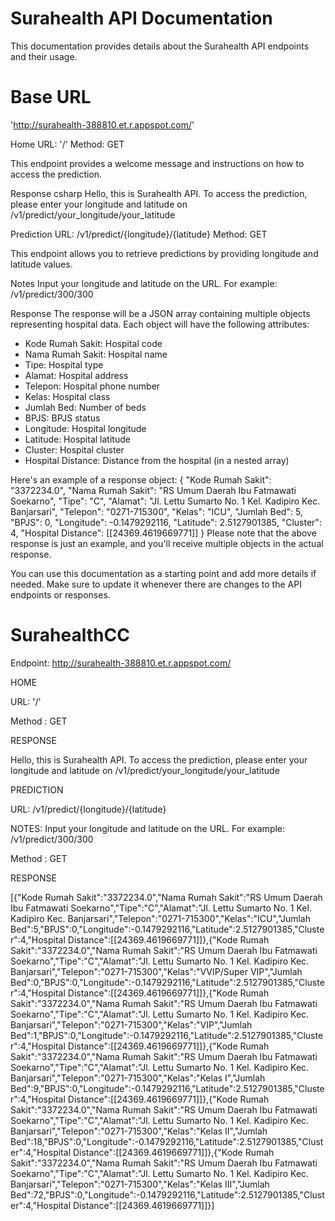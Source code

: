# Surahealth API Documentation

This documentation provides details about the Surahealth API endpoints and their usage.

# Base URL

'http://surahealth-388810.et.r.appspot.com/'

Home
URL: '/'
Method: GET

This endpoint provides a welcome message and instructions on how to access the prediction.

Response
csharp
Hello, this is Surahealth API. To access the prediction, please enter your longitude and latitude on /v1/predict/your_longitude/your_latitude

Prediction
URL: /v1/predict/{longitude}/{latitude}
Method: GET

This endpoint allows you to retrieve predictions by providing longitude and latitude values.

Notes
Input your longitude and latitude on the URL. For example: /v1/predict/300/300

Response
The response will be a JSON array containing multiple objects representing hospital data. Each object will have the following attributes:

- Kode Rumah Sakit: Hospital code
- Nama Rumah Sakit: Hospital name
- Tipe: Hospital type
- Alamat: Hospital address
- Telepon: Hospital phone number
- Kelas: Hospital class
- Jumlah Bed: Number of beds
- BPJS: BPJS status
- Longitude: Hospital longitude
- Latitude: Hospital latitude
- Cluster: Hospital cluster
- Hospital Distance: Distance from the hospital (in a nested array)
 
Here's an example of a response object:
{
  "Kode Rumah Sakit": "3372234.0",
  "Nama Rumah Sakit": "RS Umum Daerah Ibu Fatmawati Soekarno",
  "Tipe": "C",
  "Alamat": "Jl. Lettu Sumarto No. 1 Kel. Kadipiro Kec. Banjarsari",
  "Telepon": "0271-715300",
  "Kelas": "ICU",
  "Jumlah Bed": 5,
  "BPJS": 0,
  "Longitude": -0.1479292116,
  "Latitude": 2.5127901385,
  "Cluster": 4,
  "Hospital Distance": [[24369.4619669771]]
}
Please note that the above response is just an example, and you'll receive multiple objects in the actual response.

You can use this documentation as a starting point and add more details if needed. Make sure to update it whenever there are changes to the API endpoints or responses.

# SurahealthCC

Endpoint: http://surahealth-388810.et.r.appspot.com/

HOME

URL: '/'

Method : GET

RESPONSE

Hello, this is Surahealth API. To access the prediction, please enter your longitude and latitude on /v1/predict/your_longitude/your_latitude


PREDICTION

URL: /v1/predict/{longitude}/{latitude}

NOTES: Input your longitude and latitude on the URL. For example: /v1/predict/300/300

Method : GET


RESPONSE

[{"Kode Rumah Sakit":"3372234.0","Nama Rumah Sakit":"RS Umum Daerah Ibu Fatmawati Soekarno","Tipe":"C","Alamat":"Jl. Lettu Sumarto No. 1 Kel. Kadipiro Kec. Banjarsari","Telepon":"0271-715300","Kelas":"ICU","Jumlah Bed":5,"BPJS":0,"Longitude":-0.1479292116,"Latitude":2.5127901385,"Cluster":4,"Hospital Distance":[[24369.4619669771]]},{"Kode Rumah Sakit":"3372234.0","Nama Rumah Sakit":"RS Umum Daerah Ibu Fatmawati Soekarno","Tipe":"C","Alamat":"Jl. Lettu Sumarto No. 1 Kel. Kadipiro Kec. Banjarsari","Telepon":"0271-715300","Kelas":"VVIP\/Super VIP","Jumlah Bed":0,"BPJS":0,"Longitude":-0.1479292116,"Latitude":2.5127901385,"Cluster":4,"Hospital Distance":[[24369.4619669771]]},{"Kode Rumah Sakit":"3372234.0","Nama Rumah Sakit":"RS Umum Daerah Ibu Fatmawati Soekarno","Tipe":"C","Alamat":"Jl. Lettu Sumarto No. 1 Kel. Kadipiro Kec. Banjarsari","Telepon":"0271-715300","Kelas":"VIP","Jumlah Bed":1,"BPJS":0,"Longitude":-0.1479292116,"Latitude":2.5127901385,"Cluster":4,"Hospital Distance":[[24369.4619669771]]},{"Kode Rumah Sakit":"3372234.0","Nama Rumah Sakit":"RS Umum Daerah Ibu Fatmawati Soekarno","Tipe":"C","Alamat":"Jl. Lettu Sumarto No. 1 Kel. Kadipiro Kec. Banjarsari","Telepon":"0271-715300","Kelas":"Kelas I","Jumlah Bed":9,"BPJS":0,"Longitude":-0.1479292116,"Latitude":2.5127901385,"Cluster":4,"Hospital Distance":[[24369.4619669771]]},{"Kode Rumah Sakit":"3372234.0","Nama Rumah Sakit":"RS Umum Daerah Ibu Fatmawati Soekarno","Tipe":"C","Alamat":"Jl. Lettu Sumarto No. 1 Kel. Kadipiro Kec. Banjarsari","Telepon":"0271-715300","Kelas":"Kelas II","Jumlah Bed":18,"BPJS":0,"Longitude":-0.1479292116,"Latitude":2.5127901385,"Cluster":4,"Hospital Distance":[[24369.4619669771]]},{"Kode Rumah Sakit":"3372234.0","Nama Rumah Sakit":"RS Umum Daerah Ibu Fatmawati Soekarno","Tipe":"C","Alamat":"Jl. Lettu Sumarto No. 1 Kel. Kadipiro Kec. Banjarsari","Telepon":"0271-715300","Kelas":"Kelas III","Jumlah Bed":72,"BPJS":0,"Longitude":-0.1479292116,"Latitude":2.5127901385,"Cluster":4,"Hospital Distance":[[24369.4619669771]]}]

